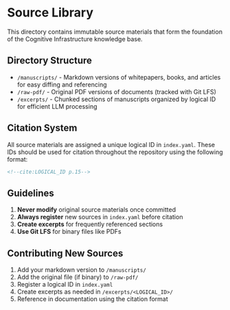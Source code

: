 # Source Library

This directory contains immutable source materials that form the foundation of the Cognitive Infrastructure knowledge base.

## Directory Structure

- `/manuscripts/` - Markdown versions of whitepapers, books, and articles for easy diffing and referencing
- `/raw-pdf/` - Original PDF versions of documents (tracked with Git LFS)
- `/excerpts/` - Chunked sections of manuscripts organized by logical ID for efficient LLM processing

## Citation System

All source materials are assigned a unique logical ID in `index.yaml`. These IDs should be used for citation throughout the repository using the following format:

```markdown
<!--cite:LOGICAL_ID p.15-->
```

## Guidelines

1. **Never modify** original source materials once committed
2. **Always register** new sources in `index.yaml` before citation
3. **Create excerpts** for frequently referenced sections
4. **Use Git LFS** for binary files like PDFs

## Contributing New Sources

1. Add your markdown version to `/manuscripts/`
2. Add the original file (if binary) to `/raw-pdf/`
3. Register a logical ID in `index.yaml`
4. Create excerpts as needed in `/excerpts/<LOGICAL_ID>/`
5. Reference in documentation using the citation format 